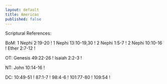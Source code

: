 ```yaml
---
layout: default
title: Americas
published: false
---
```


Scriptural References:

BoM:
  1 Nephi 2:19-20 !
  1 Nephi 13:10-19,30 !
  2 Nephi 1:5-7 !
  2 Nephi 10:10-16 !
  Ether 2:7-12 !

OT:
  Genesis 49:22-26 !
  Isaiah 2:2-3 !

NT:
  John 10:14-16 !

DC:
  10:49-51 !
  87:1-7 !
  98:4-6 !
  101:77-80 !
  109:54 !
